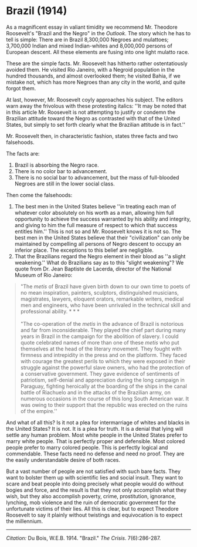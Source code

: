 <!--
title:   Brazil
author:  Du Bois, W.E.B.
journal: The Crisis
year:    1914
volume:  7
issue:   6
pages:   286-287
-->
# Brazil (1914)

As a magnificent essay in valiant timidity we recommend Mr. Theodore Roosevelt's "Brazil and the Negro" in the <i>Outlook</i>. The story which he has to tell is simple: There are in Brazil 8,300,000 Negroes and mulattoes; 3,700,000 Indian and mixed Indian-whites and 8,000,000 persons of European descent. All these elements are fusing into one light mulatto race. 

These are the simple facts. Mr. Roosevelt has hitherto rather ostentatiously avoided them. He visited Rio Janeiro, with a Negroid population in the hundred thousands, and almost overlooked them; he visited Bahia, if we mistake not, which has more Negroes than any city in the world, and quite forgot them. 

At last, however, Mr. Roosevelt coyly approaches his subject. The editors warn away the frivolous with these protesting italics: ''It may be noted that in this article Mr. Roosevelt is not attempting to justify or condemn the Brazilian attitude toward the Negro as contrasted with that of the United States, but simply to set forth clearly what the Brazilian attitude is in fact.'' 

Mr. Roosevelt then, in characteristic fashion, states three facts and two falsehoods. 

The facts are: 

1.	Brazil is absorbing the Negro race. 
2. There is no color bar to advancement. 
3. There is no social bar to advancement, but the mass of full-blooded Negroes are still in the lower social class. 

Then come the falsehoods: 
1. The best men in the United States believe ''in treating each man of whatever color absolutely on his worth as a man, allowing him full opportunity to achieve the success warranted by his ability and integrity, and giving to him the full measure of respect to which that success entitles him.'' This is not so and Mr. Roosevelt knows it is not so. The best men in the United States believe that their "civilization" can only be maintained by compelling all persons of Negro descent to occupy an inferior place. The exceptions to this belief are negligible. 
2. That the Brazilians regard the Negro element in their blood as ''a slight weakening.'' What do Brazilians say as to this "slight weakening"? We quote from Dr. Jean Baptiste de Lacerda, director of the National Museum of Rio Janeiro: 

> "The <i>metis</i> of Brazil have given birth down to our own time to poets of no mean inspiration, painters, sculptors, distinguished musicians, magistrates, lawyers, eloquent orators, remarkable writers, medical men and engineers, who have been unrivaled in the technical skill and professional ability. * * *       
> &nbsp;    
> "The co-operation of the <i>metis</i>  in the advance of Brazil is notorious and far from inconsiderable. They played the chief part during many years in Brazil in the campaign for the abolition of slavery. I could quote celebrated names of more than one of these <i>metis</i>  who put themselves at the head of the literary movement. They fought with firmness and intrepidity in the press and on the platform. They faced with courage the greatest perils to which they were exposed in their struggle against the powerful slave owners, who had the protection of a conservative government. They gave evidence of sentiments of patriotism, self-denial and appreciation during the long campaign in Paraguay, fighting heroically at the boarding of the ships in the canal battle of Riachuelo and in the attacks of the Brazilian army, on numerous occasions in the course of this long South American war. It was owing to their support that the republic was erected on the ruins of the empire.'' 

And what of all this? Is it not a plea for intermarriage of whites and blacks in the United States? It is not. It is a plea for truth. It is a denial that lying will settle any human problem. Most white people in the United States prefer to marry white people. That is perfectly proper and defensible. Most colored people prefer to marry colored people. This is perfectly logical and commendable. These facts need no defense and need no proof. They are the easily understandable desire of both races. 

But a vast number of people are not satisfied with such bare facts. They want to bolster them up with scientific lies and social insult. They want to scare and beat people into doing precisely what people would do without bogies and force, and the result is that they not only accomplish what they wish, but they also accomplish poverty, crime, prostitution, ignorance, lynching, mob violence and the ruin of democratic government for the unfortunate victims of their lies. All this is clear, but to expect Theodore Roosevelt to say it plainly without twistings and equivocation is to expect the millennium. 

______________
*Citation:* Du Bois, W.E.B. 1914. "Brazil." *The Crisis*. 7(6):286-287.
